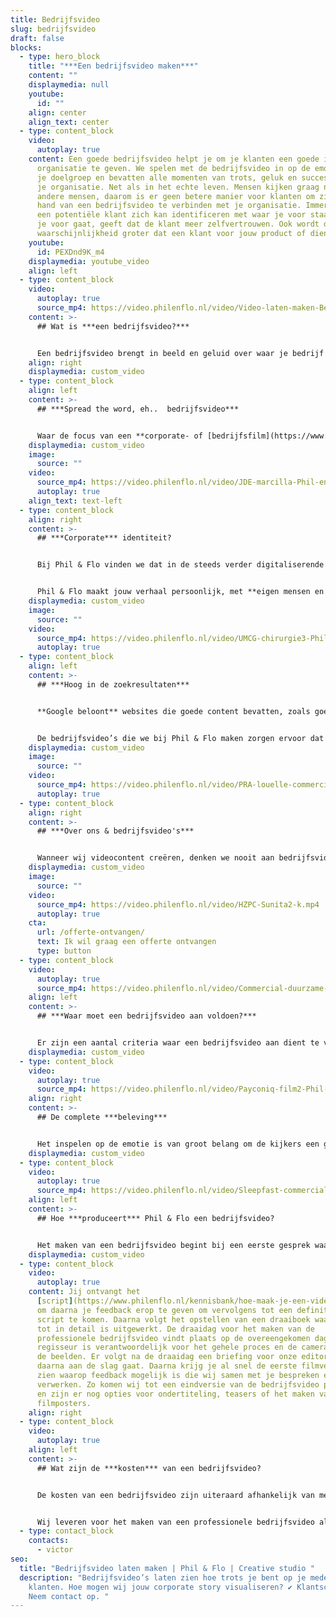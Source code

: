 ```yaml
---
title: Bedrijfsvideo
slug: bedrijfsvideo
draft: false
blocks:
  - type: hero_block
    title: "***Een bedrijfsvideo maken***"
    content: ""
    displaymedia: null
    youtube:
      id: ""
    align: center
    align_text: center
  - type: content_block
    video:
      autoplay: true
    content: Een goede bedrijfsvideo helpt je om je klanten een goede indruk van je
      organisatie te geven. We spelen met de bedrijfsvideo in op de emoties van
      je doelgroep en bevatten alle momenten van trots, geluk en succes binnen
      je organisatie. Net als in het echte leven. Mensen kijken graag naar
      andere mensen, daarom is er geen betere manier voor klanten om zich aan de
      hand van een bedrijfsvideo te verbinden met je organisatie. Immers, als
      een potentiële klant zich kan identificeren met waar je voor staat en waar
      je voor gaat, geeft dat de klant meer zelfvertrouwen. Ook wordt de
      waarschijnlijkheid groter dat een klant voor jouw product of dienst kiest.
    youtube:
      id: PEXDnd9K_m4
    displaymedia: youtube_video
    align: left
  - type: content_block
    video:
      autoplay: true
      source_mp4: https://video.philenflo.nl/video/Video-laten-maken-Beter-Bed-Logistiek.mp4
    content: >-
      ## Wat is ***een bedrijfsvideo?***


      Een bedrijfsvideo brengt in beeld en geluid over waar je bedrijf met product of dienst voor staat. Er zijn verschillende doelen te verbinden aan een bedrijfsvideo laten maken, zoals **het versterken van je bedrijfsidentiteit**. Zo kan je ook een bedrijfsvideo maken waarmee je met je product of dienst een **oplossing biedt** voor een probleem. De basis ligt erin om de boodschap die je wilt overdragen op een pakkende manier te vertonen.
    align: right
    displaymedia: custom_video
  - type: content_block
    align: left
    content: >-
      ## ***Spread the word, eh..  bedrijfsvideo***


      Waar de focus van een **corporate- of [bedrijfsfilm](https://www.philenflo.nl/bedrijfsfilm-laten-maken/)** tot een paar jaar geleden nog op het promoten van je merk lag, richten we ons bij Phil & Flo nu op het oplossen van de problemen van je klant. Je doelgroep is kritischer dan ooit en niemand komt nog naar je website om “slechts” een filmpje te bekijken. Klanten komen naar je website omdat ze een situatie hebben die ze graag willen oplossen.
    displaymedia: custom_video
    image:
      source: ""
    video:
      source_mp4: https://video.philenflo.nl/video/JDE-marcilla-Phil-en-Flo-website-source.mp4
      autoplay: true
    align_text: text-left
  - type: content_block
    align: right
    content: >-
      ## ***Corporate*** identiteit?


      Bij Phil & Flo vinden we dat in de steeds verder digitaliserende klantrelatie de wensen en belangen van je klant altijd voorop moeten staan. Met de komst van verschillende social media, gecombineerd met [YouTube](https://www.philenflo.nl/you-tube-marketing/), is het nog nooit zo eenvoudig geweest om jouw corporate identiteit te delen met je doelgroep.


      Phil & Flo maakt jouw verhaal persoonlijk, met **eigen mensen en eigen wensen**. Daarmee toont een bedrijfsvideo hoe trots je bent op je medewerkers en klanten merken dat verschil. In de producties van Phil & Flo spelen echte mensen de hoofdrol.
    displaymedia: custom_video
    image:
      source: ""
    video:
      source_mp4: https://video.philenflo.nl/video/UMCG-chirurgie3-Phil-en-Flo-website-source.mp4
      autoplay: true
  - type: content_block
    align: left
    content: >-
      ## ***Hoog in de zoekresultaten***


      **Google beloont** websites die goede content bevatten, zoals goede bedrijfsvideo's. Daarmee verschijn je dus hoger in de zoekresultaten.


      De bedrijfsvideo’s die we bij Phil & Flo maken zorgen ervoor dat klanten een beter gevoel krijgen bij jouw bedrijf, je producten, diensten en je service. Bel onze adviseurs voor vrijblijvend advies 085 273 8331.
    displaymedia: custom_video
    image:
      source: ""
    video:
      source_mp4: https://video.philenflo.nl/video/PRA-louelle-commercial-Phil-en-Flo-website-source.mp4
      autoplay: true
  - type: content_block
    align: right
    content: >-
      ## ***Over ons & bedrijfsvideo's***


      Wanneer wij videocontent creëren, denken we nooit aan bedrijfsvideo’s voor eenmalig gebruik. De beelden voor een bedrijfsvideo kunnen we opnieuw inzetten voor bijvoorbeeld een online training video of een [reclamespot](https://www.philenflo.nl/reclamevideo/). Daarnaast kan je beter tien verschillende films van één minuut maken dan één film van tien minuten, dit is veel beter voor specifieke zoekopdrachten.
    displaymedia: custom_video
    image:
      source: ""
    video:
      source_mp4: https://video.philenflo.nl/video/HZPC-Sunita2-k.mp4
      autoplay: true
    cta:
      url: /offerte-ontvangen/
      text: Ik wil graag een offerte ontvangen
      type: button
  - type: content_block
    video:
      autoplay: true
      source_mp4: https://video.philenflo.nl/video/Commercial-duurzame-energie-laten-maken-Elsun.mp4
    align: left
    content: >-
      ## ***Waar moet een bedrijfsvideo aan voldoen?***


      Er zijn een aantal criteria waar een bedrijfsvideo aan dient te voldoen om succesvol te zijn. In de eerste plaats is de kwaliteit van beeld en geluid van groot belang. Daarnaast dient de bedrijfsvideo over een duidelijke boodschap te beschikken die krachtig naar voren komt. Om op de beleving in te spelen, is daarbij gebruik te maken van het inspelen op emoties.
    displaymedia: custom_video
  - type: content_block
    video:
      autoplay: true
      source_mp4: https://video.philenflo.nl/video/Payconiq-film2-Phil-en-Flo.mp4
    align: right
    content: >-
      ## De complete ***beleving***


      Het inspelen op de emotie is van groot belang om de kijkers een gevoel van betrokkenheid te laten ervaren. Er is bij een bedrijfsvideo laten maken bij ons altijd rekening te houden met de cultuur, identiteit en gewenste uitstraling van je bedrijf. Verder is het belangrijk dat de bedrijfsvideo zowel bij je bedrijf als bij de boodschap past. De vormgeving in beeld is daarbij af te stemmen op bijvoorbeeld je huisstijl. Het is tevens van belang dat het beeld past bij de omgeving net als dat de informatie daarop aansluit, zodat er een complete beleving ontstaat.
    displaymedia: custom_video
  - type: content_block
    video:
      autoplay: true
      source_mp4: https://video.philenflo.nl/video/Sleepfast-commercial.mp4
    align: left
    content: >-
      ## Hoe ***produceert*** Phil & Flo een bedrijfsvideo?


      Het maken van een bedrijfsvideo begint bij een eerste gesprek waarin je alle ruimte hebt om je wensen op tafel te leggen. Dan volgt er een creatieve sessie om concreet vorm te geven aan alle ideeën. Onze projectmanager is daarbij je rechtstreekse contact die zorg draagt voor de opzet van een script of voor vragen voor een interview.
    displaymedia: custom_video
  - type: content_block
    video:
      autoplay: true
    content: Jij ontvangt het
      [script](https://www.philenflo.nl/kennisbank/hoe-maak-je-een-videoscript/)
      om daarna je feedback erop te geven om vervolgens tot een definitief
      script te komen. Daarna volgt het opstellen van een draaiboek waarin alles
      tot in detail is uitgewerkt. De draaidag voor het maken van de
      professionele bedrijfsvideo vindt plaats op de overeengekomen dag. De
      regisseur is verantwoordelijk voor het gehele proces en de cameraman filmt
      de beelden. Er volgt na de draaidag een briefing voor onze editor die
      daarna aan de slag gaat. Daarna krijg je al snel de eerste filmversie te
      zien waarop feedback mogelijk is die wij samen met je bespreken en
      verwerken. Zo komen wij tot een eindversie van de bedrijfsvideo productie
      en zijn er nog opties voor ondertiteling, teasers of het maken van
      filmposters.
    align: right
  - type: content_block
    video:
      autoplay: true
    align: left
    content: >-
      ## Wat zijn de ***kosten*** van een bedrijfsvideo?


      De kosten van een bedrijfsvideo zijn uiteraard afhankelijk van meerdere aspecten. De omvang van de productie speelt daarbij een rol net als de inzet van bijvoorbeeld lichtspecialisten en de locatie. Er zijn wat dat betreft verschillende bedrijfsvideo kosten te onderscheiden, zodat het niet mogelijk is om een gemiddelde bedrijfsvideo prijs direct hier met je te delen. 


      Wij leveren voor het maken van een professionele bedrijfsvideo altijd maatwerk en daar stemmen wij de prijs op af. Overigens vinden wij het wel belangrijk om transparant te zijn in alle bedrijfsvideo kosten. Daar bieden wij dan ook helderheid in op het moment dat je een aanvraag voor een offerte bij ons indient.
  - type: contact_block
    contacts:
      - victor
seo:
  title: "Bedrijfsvideo laten maken | Phil & Flo | Creative studio "
  description: "Bedrijfsvideo’s laten zien hoe trots je bent op je medewerkers en
    klanten. Hoe mogen wij jouw corporate story visualiseren? ✔ Klantscore 8.9
    Neem contact op. "
---
```

